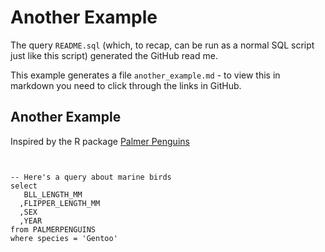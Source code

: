 
 # Another Example
The query `README.sql` (which, to recap, can be run as a normal SQL script just
like this script) generated the GitHub read me.

This example generates a file `another_example.md` - to view this in markdown
you need to click through the links in GitHub.

## Another Example

Inspired by the R package [Palmer Penguins](https://github.com/allisonhorst/palmerpenguins)
```


-- Here's a query about marine birds
select 
   BLL_LENGTH_MM
  ,FLIPPER_LENGTH_MM
  ,SEX
  ,YEAR
from PALMERPENGUINS
where species = 'Gentoo'


```